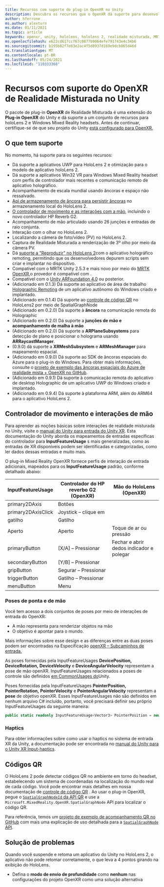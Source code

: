 ```yaml
---
title: Recursos com suporte do plug-in OpenXR no Unity
description: Descubra os recursos que o OpenXR dá suporte para desenvolvimento de realidade misturada no Unity.
author: hferrone
ms.author: alexturn
ms.date: 01/11/2021
ms.topic: article
keywords: openxr, unity, hololens, hololens 2, realidade misturada, MRTK, Kit de Ferramentas de Realidade Misturada, realidade aumentada, realidade virtual, headsets de realidade misturada, learn, tutorial, introdução
ms.openlocfilehash: e622cd617ccf67c0877b9064efe791743e4c34b6
ms.sourcegitcommit: b195b82f7e83e2ac4f5d8937d169e9dcb865d46d
ms.translationtype: MT
ms.contentlocale: pt-BR
ms.lasthandoff: 05/24/2021
ms.locfileid: "110333368"
---
```

# <a name="mixed-reality-openxr-supported-features-in-unity"></a>Recursos com suporte do OpenXR de Realidade Misturada no Unity

O pacote de plug-in **OpenXR** de Realidade Misturada é uma extensão do **Plug-in OpenXR** do Unity e dá suporte a um conjunto de recursos para holoLens 2 e Windows Mixed Reality headsets. Antes de continuar, certifique-se de que seu projeto do Unity [está configurado para OpenXR.](openxr-getting-started.md)

## <a name="whats-supported"></a>O que tem suporte

No momento, há suporte para os seguintes recursos:

* Dá suporte a aplicativos UWP para HoloLens 2 e otimização para o modelo de aplicativo holoLens 2.
* Dá suporte a aplicativos Win32 VR para Windows Mixed Reality headset com perfis de controlador mais recentes e comunicação remoto de aplicativo holográfico.
* Acompanhamento de escala mundial usando âncoras e espaço não ressalvado.
* [Api de armazenamento de âncora para persistir âncoras](spatial-anchors-in-unity.md) no armazenamento local do HoloLens 2.
* [O controlador de movimento e as interações com a mão](#motion-controller-and-hand-interactions), incluindo o novo controlador HP Reverb G2.
* Acompanhamento de mão articulado usando 26 junções e entradas de raio conjunta.
* Interação com o olhar no HoloLens 2.
* Localizando a câmera de foto/vídeo (PV) no HoloLens 2.
* Captura de Realidade Misturada a renderização de 3º olho por meio da câmera PV.
* Dá [suporte a "Reproduzir" no HoloLens 2](unity-play-mode.md#holographic-remoting-in-unity-editor-play-mode)com o aplicativo holográfico remoting, permitindo que os desenvolvedores depurem scripts sem criar e implantar no dispositivo.
* Compatível com o MRTK Unity 2.5.3 e mais novo por meio do [MRTK OpenXR,](openxr-getting-started.md#using-mrtk-with-openxr-support)o provedor é compatível com .
* Compatível com o [Unity ARFoundation 4.0](https://docs.unity3d.com/Packages/com.unity.xr.arfoundation@4.1/manual/index.html) ou posterior.
* (Adicionado em 0.1.3) Dá suporte ao aplicativo de área de trabalho [Holographic Remoting](holographic-remoting-desktop.md) de um aplicativo autônomo do Windows criado e implantado.
* (Adicionado em 0.1.4) Dá suporte ao [controle de código QR](#qr-codes) no HoloLens2 por meio de SpatialGraphNode
* (Adicionado em 0.2.0) Dá suporte à **âncora** na comunicação remota do Holographic
* (Adicionado em 0.2.0) Dá suporte a **junções de mão e acompanhamento de malha à mão**
* (Adicionado em 0.2.0) Dá suporte a **ARPlaneSubsystems** para detecção de plano e posicionar o holograma usando **ARRaycastManager**.
* (0.9.0) dá suporte a **XRMeshSubsystem** e **ARMeshManager** para mapeamento espacial.
* (Adicionado em 0.9.0) Dá suporte ao SDK de âncoras espaciais do Azure para o plug-in do Windows. Para obter mais informações, consulte o [projeto de exemplo das âncoras espaciais do Azure de realidade mista + OpenXR no GitHub](https://github.com/microsoft/OpenXR-Unity-MixedReality-Samples/tree/main/AzureSpatialAnchorsSample).
* (Adicionado em 0.9.1) Dá suporte à comunicação remota do aplicativo de desktop Holographic de um aplicativo UWP do Windows criado e implantado.
* (Adicionado em 0.9.4) Dá suporte à plataforma ARM, além do ARM64 para o aplicativo HoloLens 2.

## <a name="motion-controller-and-hand-interactions"></a>Controlador de movimento e interações de mão

Para aprender as noções básicas sobre interações de realidade misturada no Unity, visite o [manual do Unity para entrada do Unity XR](https://docs.unity3d.com/2020.2/Documentation/Manual/xr_input.html). Esta documentação do Unity aborda os mapeamentos de entradas específicas do controlador para **InputFeatureUsage** s mais generalizadas, como as entradas de XR disponíveis podem ser identificadas e categorizadas, como ler dados dessas entradas e muito mais.

O plug-in Mixed Reality OpenXR fornece perfis de interação de entrada adicionais, mapeados para os **InputFeatureUsage** padrão, conforme detalhado abaixo:

| InputFeatureUsage | Controlador do HP reverbo G2 (OpenXR) | Mão do HoloLens (OpenXR) |
| ---- | ---- | ---- |
| primary2DAxis | Botões | |
| primary2DAxisClick | Joystick – clique em | |
| gatilho | Gatilho  | |
| Aperto | Aperto | Toque de ar ou pressão |
| primaryButton | [X/A] – Pressionar | Fechar e abrir dedos indicador e polegar |
| secondaryButton | [Y/B] – Pressionar | |
| gripButton | Segurar – Pressionar | |
| triggerButton | Gatilho – Pressionar | |
| menuButton | Menu | |

### <a name="aim-and-grip-poses"></a>Poses de ponta e de mão

Você tem acesso a dois conjuntos de poses por meio de interações de entrada do OpenXR:

* A mão representa para renderizar objetos na mão
* O objetivo é apontar para o mundo.

Mais informações sobre esse design e as diferenças entre as duas poses podem ser encontradas na Especificação [openXR – Subcaminhos de entrada.](https://www.khronos.org/registry/OpenXR/specs/1.0/html/xrspec.html#semantic-path-input)

As poses fornecidas pela InputFeatureUsages **DevicePosition,** **DeviceRotation,** **DeviceVelocity** e **DeviceAngularVelocity** representam a pose de mão openXR.  InputFeatureUsages relacionados a poses de controle são definidos [em CommonUsages do](https://docs.unity3d.com/2020.2/Documentation/ScriptReference/XR.CommonUsages.html)Unity.

Poses fornecidas pela InputFeatureUsages **PointerPosition,** **PointerRotation,** **PointerVelocity** e **PointerAngularVelocity** representam a **pose** de objetivo openXR. Esses InputFeatureUsages não são definidos em nenhum arquivo C# incluído, portanto, você precisará definir seu próprio InputFeatureUsages da seguinte maneira:

``` cs
public static readonly InputFeatureUsage<Vector3> PointerPosition = new InputFeatureUsage<Vector3>("PointerPosition");
```

### <a name="haptics"></a>Haptics

Para obter informações sobre como usar o haptics no sistema de entrada XR da Unity, a documentação pode ser encontrada no [manual do Unity para o Unity XR Input-haptics](https://docs.unity3d.com/2020.2/Documentation/Manual/xr_input.html#Haptics).

## <a name="qr-codes"></a>Códigos QR

O HoloLens 2 pode detectar códigos QR no ambiente em torno do headset, estabelecendo um sistema de coordenadas na localização do mundo real de cada código. Você pode encontrar mais detalhes em nossa documentação de [controle de código QR](../platform-capabilities-and-apis/qr-code-tracking.md) .  Ao usar o plug-in OpenXR, pegue o [ `SpatialGraphNodeId` da API QR](../platform-capabilities-and-apis/qr-code-tracking.md#qr-api-reference) e use a `Microsoft.MixedReality.OpenXR.SpatialGraphNode` API para localizar o código QR.

Para referência, temos um [projeto de exemplo de acompanhamento QR no GitHub](https://github.com/yl-msft/QRTracking) com mais uma explicação de uso detalhada para a [ `SpatialGraphNode` API](https://github.com/yl-msft/QRTracking/blob/main/SampleQRCodes/Assets/Scripts/SpatialGraphNodeTracker.cs).

## <a name="troubleshooting"></a>Solução de problemas

Quando você suspende e retoma um aplicativo do Unity no HoloLens 2, o aplicativo não pode retomar corretamente, o que leva a 4 pontos girando na exibição do HoloLens.

* Defina o **modo de envio de profundidade** como **nenhum** nas configurações do projeto OpenXR como uma solução alternativa
